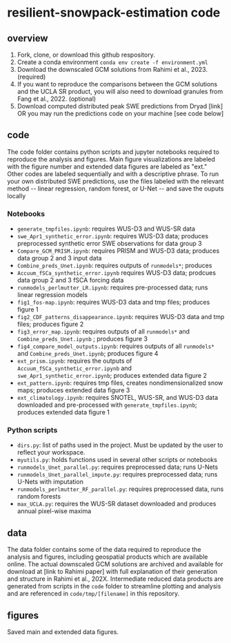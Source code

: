 # resilient-snowpack-estimation code

## overview
1. Fork, clone, or download this github respository.
2. Create a conda environment `conda env create -f environment.yml`
3. Download the downscaled GCM solutions from Rahimi et al., 2023. (required)
4. If you want to reproduce the comparisons between the GCM solutions and the UCLA SR product, you will also need to download granules from Fang et al., 2022. (optional)
5. Download computed distributed peak SWE predictions from Dryad [link] OR you may run the predictions code on your machine [see code below]

## code
The code folder contains python scripts and jupyter notebooks required to reproduce the analysis and figures. Main figure visualizations are labeled with the figure number and extended data figures are labeled as "ext." Other codes are labeled sequentially and with a descriptive phrase.
To run your own distributed SWE predictions, use the files labeled with the relevant method -- linear regression, random forest, or U-Net -- and save the ouputs locally

### Notebooks
- `generate_tmpfiles.ipynb`: requires WUS-D3 and WUS-SR data 
- `swe_Apr1_synthetic_error.ipynb`: requires WUS-D3 data; produces preprocessed synthetic error SWE observations for data group 3
- `Compare_GCM_PRISM.ipynb`: requires PRISM and WUS-D3 data; produces data group 2 and 3 input data
- `Combine_preds_Unet.ipynb`: requires outputs of `runmodels*`; produces 
- `Accuum_fSCa_synthetic_error.ipynb` requires WUS-D3 data; prodcues data group 2 and 3 fSCA forcing data
- `runmodels_perlmutter_LR.ipynb`: requires pre-processed data; runs linear regression models  
- `fig1_fos-map.ipynb`: requires WUS-D3 data and tmp files; produces figure 1
- `fig2_CDF_patterns_disappearance.ipynb`: requires WUS-D3 data and tmp files; produces figure 2
- `fig3_error_map.ipynb`: requires outputs of all `runmodels*` and `Combine_preds_Unet.ipynb` ; produces figure 3
- `fig4_compare_model_outputs.ipynb`: requires outputs of all `runmodels*` and `Combine_preds_Unet.ipynb`; produces figure 4
- `ext_prism.ipynb`: requires the outputs of `Accuum_fSCa_synthetic_error.ipynb` and `swe_Apr1_synthetic_error.ipynb`; produces extended data figure 2
- `ext_pattern.ipynb`: requires tmp files, creates nondimensionalized snow maps; produces extended data figure 3
- `ext_climatology.ipynb`: requires SNOTEL, WUS-SR, and WUS-D3 data downloaded and pre-processed with `generate_tmpfiles.ipynb`; produces extended data figure 1

### Python scripts
- `dirs.py`: list of paths used in the project. Must be updated by the user to reflect your workspace.
- `myutils.py`: holds functions used in several other scripts or notebooks
- `runmodels_Unet_parallel.py`: requires preprocessed data; runs U-Nets
- `runmodels_Unet_parallel_impute.py`: requires preprocessed data; runs U-Nets with imputation
- `runmodels_perlmutter_RF_parallel.py`: requires preprocessed data, runs random forests
- `max_UCLA.py`: requires the WUS-SR dataset downloaded and produces annual pixel-wise maxima

## data
The data folder contains some of the data required to reproduce the analysis and figures, including geospatial products which are available online. The actual downscaled GCM solutions are archived and available for download at [link to Rahimi paper] with full explanation of their generation and structure in Rahimi et al., 202X. Intermediate reduced data products are generated from scripts in the `code` folder to streamline plotting and analysis and are referenced in `code/tmp/[filename]` in this repository. 

## figures
Saved main and extended data figures.
